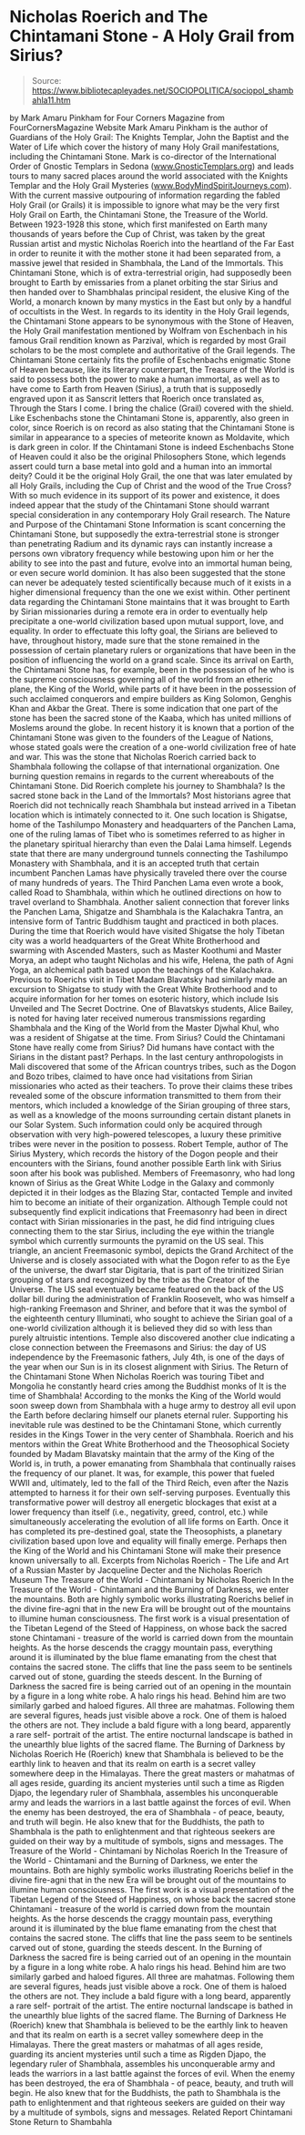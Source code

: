 # Nicholas Roerich and The Chintamani Stone - A Holy Grail from Sirius?

> Source: https://www.bibliotecapleyades.net/SOCIOPOLITICA/sociopol_shambahla11.htm

by Mark Amaru Pinkham
for Four Corners Magazine
from FourCornersMagazine Website
Mark Amaru Pinkham is the author of Guardians of the Holy Grail: The Knights Templar, John the Baptist and the Water of Life which cover the history of many Holy Grail manifestations, including the Chintamani Stone.
Mark is co-director of the International Order of Gnostic Templars in Sedona (www.GnosticTemplars.org) and leads tours to many sacred places around the world associated with the Knights Templar and the Holy Grail Mysteries (www.BodyMindSpiritJourneys.com).
With the current massive outpouring of information regarding the fabled Holy Grail (or Grails) it is impossible to ignore what may be the very first Holy Grail on Earth, the Chintamani Stone, the Treasure of the World.
Between 1923-1928 this stone, which first manifested on Earth many thousands of years before the Cup of Christ, was taken by the great Russian artist and mystic Nicholas Roerich into the heartland of the Far East in order to reunite it with the mother stone it had been separated from, a massive jewel that resided in Shambhala, the Land of the Immortals.
This Chintamani Stone, which is of extra-terrestrial origin, had supposedly been brought to Earth by emissaries from a planet orbiting the star Sirius and then handed over to Shambhalas principal resident, the elusive King of the World, a monarch known by many mystics in the East but only by a handful of occultists in the West. In regards to its identity in the Holy Grail legends, the Chintamani Stone appears to be synonymous with the Stone of Heaven, the Holy Grail manifestation mentioned by Wolfram von Eschenbach in his famous Grail rendition known as Parzival, which is regarded by most Grail scholars to be the most complete and authoritative of the Grail legends.
The Chintamani Stone certainly fits the profile of Eschenbachs enigmatic Stone of Heaven because, like its literary counterpart, the Treasure of the World is said to possess both the power to make a human immortal, as well as to have come to Earth from Heaven (Sirius), a truth that is supposedly engraved upon it as Sanscrit letters that Roerich once translated as,
Through the Stars I come. I bring the chalice (Grail) covered with the shield.
Like Eschenbachs stone the Chintamani Stone is, apparently, also green in color, since Roerich is on record as also stating that the Chintamani Stone is similar in appearance to a species of meteorite known as Moldavite, which is dark green in color.
If the Chintamani Stone is indeed Eschenbachs Stone of Heaven could it also be the original Philosophers Stone, which legends assert could turn a base metal into gold and a human into an immortal deity? Could it be the original Holy Grail, the one that was later emulated by all Holy Grails, including the Cup of Christ and the wood of the True Cross?
With so much evidence in its support of its power and existence, it does indeed appear that the study of the Chintamani Stone should warrant special consideration in any contemporary Holy Grail research.
The Nature and Purpose of the Chintamani Stone
Information is scant concerning the Chintamani Stone, but supposedly the extra-terrestrial stone is stronger than penetrating Radium and its dynamic rays can instantly increase a persons own vibratory frequency while bestowing upon him or her the ability to see into the past and future, evolve into an immortal human being, or even secure world dominion.
It has also been suggested that the stone can never be adequately tested scientifically because much of it exists in a higher dimensional frequency than the one we exist within.
Other pertinent data regarding the Chintamani Stone maintains that it was brought to Earth by Sirian missionaries during a remote era in order to eventually help precipitate a one-world civilization based upon mutual support, love, and equality. In order to effectuate this lofty goal, the Sirians are believed to have, throughout history, made sure that the stone remained in the possession of certain planetary rulers or organizations that have been in the position of influencing the world on a grand scale.
Since its arrival on Earth, the Chintamani Stone has, for example, been in the possession of he who is the supreme consciousness governing all of the world from an etheric plane, the King of the World, while parts of it have been in the possession of such acclaimed conquerors and empire builders as King Solomon, Genghis Khan and Akbar the Great.
There is some indication that one part of the stone has been the sacred stone of the Kaaba, which has united millions of Moslems around the globe. In recent history it is known that a portion of the Chintamani Stone was given to the founders of the League of Nations, whose stated goals were the creation of a one-world civilization free of hate and war.
This was the stone that Nicholas Roerich carried back to Shambhala following the collapse of that international organization.
One burning question remains in regards to the current whereabouts of the Chintamani Stone. Did Roerich complete his journey to Shambhala? Is the sacred stone back in the Land of the Immortals? Most historians agree that Roerich did not technically reach Shambhala but instead arrived in a Tibetan location which is intimately connected to it.
One such location is Shigatse, home of the Tashilumpo Monastery and headquarters of the Panchen Lama, one of the ruling lamas of Tibet who is sometimes referred to as higher in the planetary spiritual hierarchy than even the Dalai Lama himself. Legends state that there are many underground tunnels connecting the Tashilumpo Monastery with Shambhala, and it is an accepted truth that certain incumbent Panchen Lamas have physically traveled there over the course of many hundreds of years.
The Third Panchen Lama even wrote a book, called Road to Shambhala, within which he outlined directions on how to travel overland to Shambhala. Another salient connection that forever links the Panchen Lama, Shigatze and Shambhala is the Kalachakra Tantra, an intensive form of Tantric Buddhism taught and practiced in both places.
During the time that Roerich would have visited Shigatse the holy Tibetan city was a world headquarters of the Great White Brotherhood and swarming with Ascended Masters, such as Master Koothumi and Master Morya, an adept who taught Nicholas and his wife, Helena, the path of Agni Yoga, an alchemical path based upon the teachings of the Kalachakra.
Previous to Roerichs visit in Tibet Madam Blavatsky had similarly made an excursion to Shigatse to study with the Great White Brotherhood and to acquire information for her tomes on esoteric history, which include Isis Unveiled and The Secret Doctrine.
One of Blavatskys students, Alice Bailey, is noted for having later received numerous transmissions regarding Shambhala and the King of the World from the Master Djwhal Khul, who was a resident of Shigatse at the time.
From Sirius?
Could the Chintamani Stone have really come from Sirius? Did humans have contact with the Sirians in the distant past?
Perhaps. In the last century anthropologists in Mali discovered that some of the African countrys tribes, such as the Dogon and Bozo tribes, claimed to have once had visitations from Sirian missionaries who acted as their teachers.
To prove their claims these tribes revealed some of the obscure information transmitted to them from their mentors, which included a knowledge of the Sirian grouping of three stars, as well as a knowledge of the moons surrounding certain distant planets in our Solar System. Such information could only be acquired through observation with very high-powered telescopes, a luxury these primitive tribes were never in the position to possess.
Robert Temple, author of The Sirius Mystery, which records the history of the Dogon people and their encounters with the Sirians, found another possible Earth link with Sirius soon after his book was published.
Members of Freemasonry, who had long known of Sirius as the Great White Lodge in the Galaxy and commonly depicted it in their lodges as the Blazing Star, contacted Temple and invited him to become an initiate of their organization.
Although Temple could not subsequently find explicit indications that Freemasonry had been in direct contact with Sirian missionaries in the past, he did find intriguing clues connecting them to the star Sirius, including the eye within the triangle symbol which currently surmounts the pyramid on the US seal.
This triangle, an ancient Freemasonic symbol, depicts the Grand Architect of the Universe and is closely associated with what the Dogon refer to as the Eye of the universe, the dwarf star Digitaria, that is part of the trinitized Sirian grouping of stars and recognized by the tribe as the Creator of the Universe.
The US seal eventually became featured on the back of the US dollar bill during the administration of Franklin Roosevelt, who was himself a high-ranking Freemason and Shriner, and before that it was the symbol of the eighteenth century Illuminati, who sought to achieve the Sirian goal of a one-world civilization although it is believed they did so with less than purely altruistic intentions.
Temple also discovered another clue indicating a close connection between the Freemasons and Sirius: the day of US independence by the Freemasonic fathers, July 4th, is one of the days of the year when our Sun is in its closest alignment with Sirius.
The Return of the Chintamani Stone
When Nicholas Roerich was touring Tibet and Mongolia he constantly heard cries among the Buddhist monks of It is the time of Shambhala!
According to the monks the King of the World would soon sweep down from Shambhala with a huge army to destroy all evil upon the Earth before declaring himself our planets eternal ruler.
Supporting his inevitable rule was destined to be the Chintamani Stone, which currently resides in the Kings Tower in the very center of Shambhala.
Roerich and his mentors within the Great White Brotherhood and the Theosophical Society founded by Madam Blavatsky maintain that the army of the King of the World is, in truth, a power emanating from Shambhala that continually raises the frequency of our planet. It was, for example, this power that fueled WWII and, ultimately, led to the fall of the Third Reich, even after the Nazis attempted to harness it for their own self-serving purposes.
Eventually this transformative power will destroy all energetic blockages that exist at a lower frequency than itself (i.e., negativity, greed, control, etc.) while simultaneously accelerating the evolution of all life forms on Earth. Once it has completed its pre-destined goal, state the Theosophists, a planetary civilization based upon love and equality will finally emerge.
Perhaps then the King of the World and his Chintamani Stone will make their presence known universally to all.
Excerpts from Nicholas Roerich - The Life and Art of a Russian Master by Jacqueline Decter
and the Nicholas Roerich Museum
The Treasure of the World - Chintamani by Nicholas Roerich In the Treasure of the World - Chintamani and the Burning of Darkness, we enter the mountains. Both are highly symbolic works illustrating Roerichs belief in the divine fire-agni that in the new Era will be brought out of the mountains to illumine human consciousness. The first work is a visual presentation of the Tibetan Legend of the Steed of Happiness, on whose back the sacred stone Chintamani - treasure of the world is carried down from the mountain heights. As the horse descends the craggy mountain pass, everything around it is illuminated by the blue flame emanating from the chest that contains the sacred stone. The cliffs that line the pass seem to be sentinels carved out of stone, guarding the steeds descent. In the Burning of Darkness the sacred fire is being carried out of an opening in the mountain by a figure in a long white robe. A halo rings his head. Behind him are two similarly garbed and haloed figures. All three are mahatmas. Following them are several figures, heads just visible above a rock. One of them is haloed the others are not. They include a bald figure with a long beard, apparently a rare self- portrait of the artist. The entire nocturnal landscape is bathed in the unearthly blue lights of the sacred flame. The Burning of Darkness by Nicholas Roerich He (Roerich) knew that Shambhala is believed to be the earthly link to heaven and that its realm on earth is a secret valley somewhere deep in the Himalayas. There the great masters or mahatmas of all ages reside, guarding its ancient mysteries until such a time as Rigden Djapo, the legendary ruler of Shambhala, assembles his unconquerable army and leads the warriors in a last battle against the forces of evil. When the enemy has been destroyed, the era of Shambhala - of peace, beauty, and truth will begin. He also knew that for the Buddhists, the path to Shambhala is the path to enlightenment and that righteous seekers are guided on their way by a multitude of symbols, signs and messages.
The Treasure of the World - Chintamani
by Nicholas Roerich
In the Treasure of the World - Chintamani and the Burning of Darkness, we enter the mountains.
Both are highly symbolic works illustrating Roerichs belief in the divine fire-agni that in the new Era will be brought out of the mountains to illumine human consciousness. The first work is a visual presentation of the Tibetan Legend of the Steed of Happiness, on whose back the sacred stone Chintamani - treasure of the world is carried down from the mountain heights.
As the horse descends the craggy mountain pass, everything around it is illuminated by the blue flame emanating from the chest that contains the sacred stone. The cliffs that line the pass seem to be sentinels carved out of stone, guarding the steeds descent.
In the Burning of Darkness the sacred fire is being carried out of an opening in the mountain by a figure in a long white robe. A halo rings his head. Behind him are two similarly garbed and haloed figures. All three are mahatmas. Following them are several figures, heads just visible above a rock.
One of them is haloed the others are not. They include a bald figure with a long beard, apparently a rare self- portrait of the artist. The entire nocturnal landscape is bathed in the unearthly blue lights of the sacred flame.
The Burning of Darkness
He (Roerich) knew that Shambhala is believed to be the earthly link to heaven and that its realm on earth is a secret valley somewhere deep in the Himalayas.
There the great masters or mahatmas of all ages reside, guarding its ancient mysteries until such a time as Rigden Djapo, the legendary ruler of Shambhala, assembles his unconquerable army and leads the warriors in a last battle against the forces of evil.
When the enemy has been destroyed, the era of Shambhala - of peace, beauty, and truth will begin. He also knew that for the Buddhists, the path to Shambhala is the path to enlightenment and that righteous seekers are guided on their way by a multitude of symbols, signs and messages.
Related Report
Chintamani Stone
Return to Shambahla
